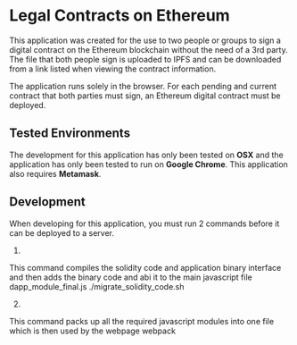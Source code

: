 # Legal Contracts on Ethereum
This application was created for the use to two people or groups to sign a digital contract on the Ethereum blockchain without the need of a 3rd party.
The file that both people sign is uploaded to IPFS and can be downloaded from a link listed when viewing the contract information.

The application runs solely in the browser.  For each pending and current contract that both parties must sign, an Ethereum digital contract must be deployed.  


## Tested Environments
The development for this application has only been tested on **OSX** and the application has only been tested to run on **Google Chrome**.  This application also requires **Metamask**.


## Development
When developing for this application, you must run 2 commands before it can be deployed to a server.

1.
This command compiles the solidity code and application binary interface and then adds the binary code and abi it to the main javascript file dapp_module_final.js
./migrate_solidity_code.sh  

2.
This command packs up all the required javascript modules into one file which is then used by the webpage
webpack



